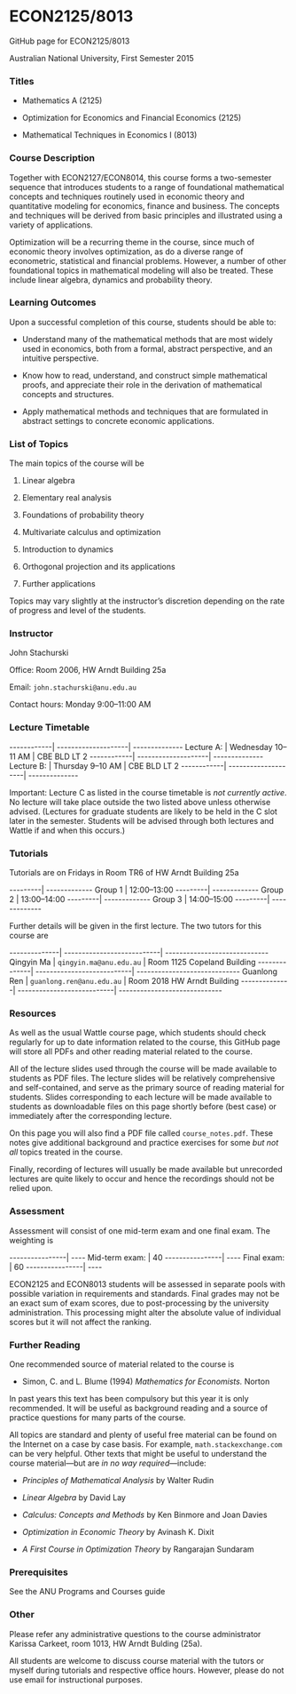 # ECON2125/8013


GitHub page for ECON2125/8013

Australian National University, First Semester 2015

### Titles 

-   Mathematics A (2125)

-   Optimization for Economics and Financial Economics (2125)

-   Mathematical Techniques in Economics I (8013)

### Course Description 

Together with ECON2127/ECON8014, this course forms a two-semester
sequence that introduces students to a range of foundational
mathematical concepts and techniques routinely used in economic theory
and quantitative modeling for economics, finance and business. The
concepts and techniques will be derived from basic principles and
illustrated using a variety of applications.

Optimization will be a recurring theme in the course, since much of
economic theory involves optimization, as do a diverse range of
econometric, statistical and financial problems. However, a number of
other foundational topics in mathematical modeling will also be treated.
These include linear algebra, dynamics and probability theory.

### Learning Outcomes 

Upon a successful completion of this course, students should be able to:

-   Understand many of the mathematical methods that are most widely
    used in economics, both from a formal, abstract perspective, and an
    intuitive perspective.

-   Know how to read, understand, and construct simple mathematical
    proofs, and appreciate their role in the derivation of mathematical
    concepts and structures.

-   Apply mathematical methods and techniques that are formulated in
    abstract settings to concrete economic applications.

### List of Topics 

The main topics of the course will be

1.  Linear algebra

2.  Elementary real analysis

3.  Foundations of probability theory

4.  Multivariate calculus and optimization

5.  Introduction to dynamics

6.  Orthogonal projection and its applications

7.  Further applications

Topics may vary slightly at the instructor’s discretion depending on the
rate of progress and level of the students.

### Instructor 

John Stachurski

Office: Room 2006, HW Arndt Building 25a

Email: `john.stachurski@anu.edu.au`

Contact hours: Monday 9:00–11:00 AM


### Lecture Timetable 

------------| --------------------| --------------
Lecture A:  | Wednesday 10–11 AM  | CBE BLD LT 2
------------| --------------------| --------------
Lecture B:  | Thursday 9–10 AM    | CBE BLD LT 2
------------| --------------------| --------------

Important: Lecture C as listed in the course timetable is *not currently
active*. No lecture will take place outside the two listed above unless
otherwise advised. (Lectures for graduate students are likely to be held
in the C slot later in the semester. Students will be advised through
both lectures and Wattle if and when this occurs.)


### Tutorials 

Tutorials are on Fridays in Room TR6 of HW Arndt Building 25a

  ---------| -------------
  Group 1  |   12:00–13:00
  ---------| -------------
  Group 2  |   13:00–14:00
  ---------| -------------
  Group 3  |   14:00–15:00
  ---------| -------------

Further details will be given in the first lecture. The two tutors for
this course are

  --------------| ---------------------------| -----------------------------
  Qingyin Ma    | `qingyin.ma@anu.edu.au`    | Room 1125 Copeland Building
  --------------| ---------------------------| -----------------------------
  Guanlong Ren  | `guanlong.ren@anu.edu.au`  | Room 2018 HW Arndt Building
  --------------| ---------------------------| -----------------------------

### Resources 

As well as the usual Wattle course page, which students should check regularly
for up to date information related to the course, this GitHub page will store
all PDFs and other reading material related to the course.

All of the lecture slides used through the course will be made available to
students as PDF files. The lecture slides will be relatively comprehensive and
self-contained, and serve as the primary source of reading material for
students. Slides corresponding to each lecture will be made available to
students as downloadable files on this page shortly before (best case) or
immediately after the corresponding lecture.

On this page you will also find a PDF file called `course_notes.pdf`. These
notes give additional background and practice exercises for some *but not all*
topics treated in the course.

Finally, recording of lectures will usually be made available but
unrecorded lectures are quite likely to occur and hence the recordings
should not be relied upon.


### Assessment 

Assessment will consist of one mid-term exam and one final exam. The
weighting is

  ----------------| ----
  Mid-term exam:  |   40
  ----------------| ----
  Final exam:     |   60
  ----------------| ----

ECON2125 and ECON8013 students will be assessed in separate pools with
possible variation in requirements and standards. Final grades may not
be an exact sum of exam scores, due to post-processing by the university
administration. This processing might alter the absolute value of
individual scores but it will not affect the ranking.

### Further Reading 

One recommended source of material related to the course is

-   Simon, C. and L. Blume (1994) *Mathematics for Economists.* Norton

In past years this text has been compulsory but this year it is only
recommended. It will be useful as background reading and a source of
practice questions for many parts of the course.

All topics are standard and plenty of useful free material can be found
on the Internet on a case by case basis. For example,
`math.stackexchange.com` can be very helpful. Other texts that might be
useful to understand the course material—but are *in no way
required*—include:

-   *Principles of Mathematical Analysis* by Walter Rudin

-   *Linear Algebra* by David Lay

-   *Calculus: Concepts and Methods* by Ken Binmore and Joan Davies

-   *Optimization in Economic Theory* by Avinash K. Dixit

-   *A First Course in Optimization Theory* by Rangarajan Sundaram

### Prerequisites 

See the ANU Programs and Courses guide

### Other 

Please refer any administrative questions to the course administrator
Karissa Carkeet, room 1013, HW Arndt Bulding (25a).

All students are welcome to discuss course material with the tutors or
myself during tutorials and respective office hours. However, please do
not use email for instructional purposes.
